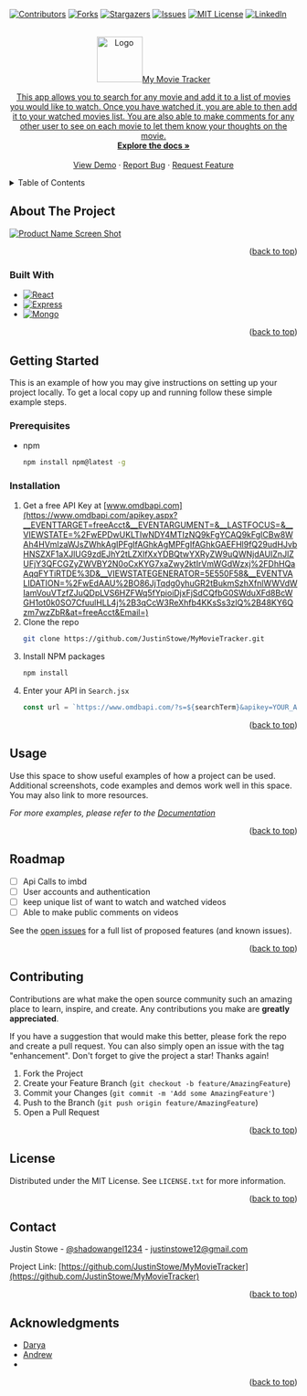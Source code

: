 

<!-- Improved compatibility of back to top link: See: https://github.com/othneildrew/Best-README-Template/pull/73 -->

<a name="readme-top"></a>

<!--
*** Thanks for checking out the Best-README-Template. If you have a suggestion
*** that would make this better, please fork the repo and create a pull request
*** or simply open an issue with the tag "enhancement".
*** Don't forget to give the project a star!
*** Thanks again! Now go create something AMAZING! :D
-->

<!-- PROJECT SHIELDS -->
<!--
*** I'm using markdown "reference style" links for readability.
*** Reference links are enclosed in brackets [ ] instead of parentheses ( ).
*** See the bottom of this document for the declaration of the reference variables
*** for contributors-url, forks-url, etc. This is an optional, concise syntax you may use.
*** https://www.markdownguide.org/basic-syntax/#reference-style-links
-->

[![Contributors][contributors-shield]][contributors-url]
[![Forks][forks-shield]][forks-url]
[![Stargazers][stars-shield]][stars-url]
[![Issues][issues-shield]][issues-url]
[![MIT License][license-shield]][license-url]
[![LinkedIn][linkedin-shield]][linkedin-url]

<!-- PROJECT LOGO -->
<br />
<div align="center">
  <a href="https://github.com/JustinStowe/MyMovieTracker">
    <img src="https://user-images.githubusercontent.com/110639329/233704909-170868e2-f051-42e6-b733-8a77e037d9b9.jpg" alt="Logo" width="80" height="80>
  </a>

<h3 align="center">My Movie Tracker</h3>

  <p align="center">
    This app allows you to search for any movie and add it to a list of movies you would like to watch. Once you have watched it, you are able to then add it to your watched movies list. You are also able to make comments for any other user to see on each movie to let them know your thoughts on the movie.
    <br />
    <a href="https://github.com/JustinStowe/MyMovieTracker"><strong>Explore the docs »</strong></a>
    <br />
    <br />
    <a href="https://github.com/JustinStowe/MyMovieTracker">View Demo</a>
    ·
    <a href="https://github.com/JustinStowe/MyMovieTracker/issues">Report Bug</a>
    ·
    <a href="https://github.com/JustinStowe/MyMovieTracker/issues">Request Feature</a>
  </p>
</div>

<!-- TABLE OF CONTENTS -->
<details>
  <summary>Table of Contents</summary>
  <ol>
    <li>
      <a href="#about-the-project">About The Project</a>
      <ul>
        <li><a href="#built-with">Built With</a></li>
      </ul>
    </li>
    <li>
      <a href="#getting-started">Getting Started</a>
      <ul>
        <li><a href="#prerequisites">Prerequisites</a></li>
        <li><a href="#installation">Installation</a></li>
      </ul>
    </li>
    <li><a href="#usage">Usage</a></li>
    <li><a href="#roadmap">Roadmap</a></li>
    <li><a href="#contributing">Contributing</a></li>
    <li><a href="#license">License</a></li>
    <li><a href="#contact">Contact</a></li>
    <li><a href="#acknowledgments">Acknowledgments</a></li>
  </ol>
</details>

<!-- ABOUT THE PROJECT -->

## About The Project

[![Product Name Screen Shot][product-screenshot]](https://github.com/JustinStowe/MyMovieTracker)

<!-- Here's a blank template to get started: To avoid retyping too much info. Do a search and replace with your text editor for the following: `JustinStowe`, `MyMovieTracker`, `shadowangel1234`, `Justin Stowe`, `Google`, `justinstowe12@gmail.com`, `My Movie Tracker`, `This app allows you to search for any movie and add it to a list of movies you would like to watch. Once you have watched it, you are able to then add it to your watched movies list. You are also able to make comments for any other user to see on each movie to let them know your thoughts on the movie.` -->

<p align="right">(<a href="#readme-top">back to top</a>)</p>

### Built With

<!-- * [![Next][Next.js]][Next-url] -->

- [![React][react.js]][react-url]
- [![Express][express.js]][express-url]
- [![Mongo][mongo.js]][mongo-url]

<p align="right">(<a href="#readme-top">back to top</a>)</p>

<!-- GETTING STARTED -->

## Getting Started

This is an example of how you may give instructions on setting up your project locally.
To get a local copy up and running follow these simple example steps.

### Prerequisites

- npm
  ```sh
  npm install npm@latest -g
  ```

### Installation

1. Get a free API Key at [www.omdbapi.com](https://www.omdbapi.com/apikey.aspx?__EVENTTARGET=freeAcct&__EVENTARGUMENT=&__LASTFOCUS=&__VIEWSTATE=%2FwEPDwUKLTIwNDY4MTIzNQ9kFgYCAQ9kFgICBw8WAh4HVmlzaWJsZWhkAgIPFgIfAGhkAgMPFgIfAGhkGAEFHl9fQ29udHJvbHNSZXF1aXJlUG9zdEJhY2tLZXlfXxYDBQtwYXRyZW9uQWNjdAUIZnJlZUFjY3QFCGZyZWVBY2N0oCxKYG7xaZwy2ktIrVmWGdWzxj%2FDhHQaAqqFYTiRTDE%3D&__VIEWSTATEGENERATOR=5E550F58&__EVENTVALIDATION=%2FwEdAAU%2BO86JjTqdg0yhuGR2tBukmSzhXfnlWWVdWIamVouVTzfZJuQDpLVS6HZFWq5fYpioiDjxFjSdCQfbG0SWduXFd8BcWGH1ot0k0SO7CfuulHLL4j%2B3qCcW3ReXhfb4KKsSs3zlQ%2B48KY6Qzm7wzZbR&at=freeAcct&Email=)
2. Clone the repo
   ```sh
   git clone https://github.com/JustinStowe/MyMovieTracker.git
   ```
3. Install NPM packages
   ```sh
   npm install
   ```
4. Enter your API in `Search.jsx`
   ```js
   const url = `https://www.omdbapi.com/?s=${searchTerm}&apikey=YOUR_API_KEY`;
   ```

<p align="right">(<a href="#readme-top">back to top</a>)</p>

<!-- USAGE EXAMPLES -->

## Usage

Use this space to show useful examples of how a project can be used. Additional screenshots, code examples and demos work well in this space. You may also link to more resources.

_For more examples, please refer to the [Documentation](https://example.com)_

<p align="right">(<a href="#readme-top">back to top</a>)</p>

<!-- ROADMAP -->

## Roadmap

- [ ] Api Calls to imbd
- [ ] User accounts and authentication
- [ ] keep unique list of want to watch and watched videos
- [ ] Able to make public comments on videos

See the [open issues](https://github.com/JustinStowe/MyMovieTracker/issues) for a full list of proposed features (and known issues).

<p align="right">(<a href="#readme-top">back to top</a>)</p>

<!-- CONTRIBUTING -->

## Contributing

Contributions are what make the open source community such an amazing place to learn, inspire, and create. Any contributions you make are **greatly appreciated**.

If you have a suggestion that would make this better, please fork the repo and create a pull request. You can also simply open an issue with the tag "enhancement".
Don't forget to give the project a star! Thanks again!

1. Fork the Project
2. Create your Feature Branch (`git checkout -b feature/AmazingFeature`)
3. Commit your Changes (`git commit -m 'Add some AmazingFeature'`)
4. Push to the Branch (`git push origin feature/AmazingFeature`)
5. Open a Pull Request

<p align="right">(<a href="#readme-top">back to top</a>)</p>

<!-- LICENSE -->

## License

Distributed under the MIT License. See `LICENSE.txt` for more information.

<p align="right">(<a href="#readme-top">back to top</a>)</p>

<!-- CONTACT -->

## Contact

Justin Stowe - [@shadowangel1234](https://twitter.com/shadowangel1234) - justinstowe12@gmail.com

Project Link: [https://github.com/JustinStowe/MyMovieTracker](https://github.com/JustinStowe/MyMovieTracker)

<p align="right">(<a href="#readme-top">back to top</a>)</p>

<!-- ACKNOWLEDGMENTS -->

## Acknowledgments

- [Darya](https://github.com/bazilevsd)
- [Andrew](https://github.com/amcculley222)
- []()

<p align="right">(<a href="#readme-top">back to top</a>)</p>

<!-- MARKDOWN LINKS & IMAGES -->
<!-- https://www.markdownguide.org/basic-syntax/#reference-style-links -->

[contributors-shield]: https://img.shields.io/github/contributors/JustinStowe/MyMovieTracker.svg?style=for-the-badge
[contributors-url]: https://github.com/JustinStowe/MyMovieTracker/graphs/contributors
[forks-shield]: https://img.shields.io/github/forks/JustinStowe/MyMovieTracker.svg?style=for-the-badge
[forks-url]: https://github.com/JustinStowe/MyMovieTracker/network/members
[stars-shield]: https://img.shields.io/github/stars/JustinStowe/MyMovieTracker.svg?style=for-the-badge
[stars-url]: https://github.com/JustinStowe/MyMovieTracker/stargazers
[issues-shield]: https://img.shields.io/github/issues/JustinStowe/MyMovieTracker.svg?style=for-the-badge
[issues-url]: https://github.com/JustinStowe/MyMovieTracker/issues
[license-shield]: https://img.shields.io/github/license/JustinStowe/MyMovieTracker.svg?style=for-the-badge
[license-url]: https://github.com/JustinStowe/MyMovieTracker/blob/master/LICENSE.txt
[linkedin-shield]: https://img.shields.io/badge/-LinkedIn-black.svg?style=for-the-badge&logo=linkedin&colorB=555

[linkedin-url]: https://linkedin.com/in/JustinStowe
[product-screenshot]: https://user-images.githubusercontent.com/110639329/233697716-7af1e6f7-e7fa-4ec4-921a-71885c443309.jpg
[Express.js]: https://img.shields.io/badge/-Express-green
[Express-url]:https://expressjs.com/
[mongo.js]: https://img.shields.io/badge/-MongoDB-blue
[mongo-url]: https://www.mongodb.com/
[React.js]: https://img.shields.io/badge/React-20232A?style=for-the-badge&logo=react&logoColor=61DAFB
[React-url]: https://reactjs.org/
